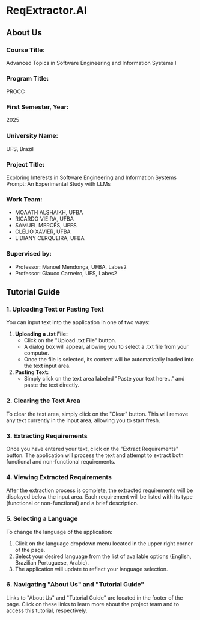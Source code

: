 
# ReqExtractor.AI

## About Us

### Course Title:
Advanced Topics in Software Engineering and Information Systems I

### Program Title:
PROCC

### First Semester, Year:
2025

### University Name:
UFS, Brazil

### Project Title:
Exploring Interests in Software Engineering and Information Systems Prompt: An Experimental Study with LLMs

### Work Team:
- MOAATH ALSHAIKH, UFBA
- RICARDO VIEIRA, UFBA
- SAMUEL MERCÊS, UEFS
- CLÉLIO XAVIER, UFBA
- LIDIANY CERQUEIRA, UFBA

### Supervised by:
- Professor: Manoel Mendonça, UFBA, Labes2
- Professor: Glauco Carneiro, UFS, Labes2

## Tutorial Guide

### 1. Uploading Text or Pasting Text

You can input text into the application in one of two ways:

1.  **Uploading a .txt File:**
    *   Click on the "Upload .txt File" button.
    *   A dialog box will appear, allowing you to select a .txt file from your computer.
    *   Once the file is selected, its content will be automatically loaded into the text input area.
2.  **Pasting Text:**
    *   Simply click on the text area labeled "Paste your text here..." and paste the text directly.

### 2. Clearing the Text Area

To clear the text area, simply click on the "Clear" button. This will remove any text currently in the input area, allowing you to start fresh.

### 3. Extracting Requirements

Once you have entered your text, click on the "Extract Requirements" button. The application will process the text and attempt to extract both functional and non-functional requirements.

### 4. Viewing Extracted Requirements

After the extraction process is complete, the extracted requirements will be displayed below the input area. Each requirement will be listed with its type (functional or non-functional) and a brief description.

### 5. Selecting a Language

To change the language of the application:

1.  Click on the language dropdown menu located in the upper right corner of the page.
2.  Select your desired language from the list of available options (English, Brazilian Portuguese, Arabic).
3.  The application will update to reflect your language selection.

### 6. Navigating "About Us" and "Tutorial Guide"

Links to "About Us" and "Tutorial Guide" are located in the footer of the page. Click on these links to learn more about the project team and to access this tutorial, respectively.
